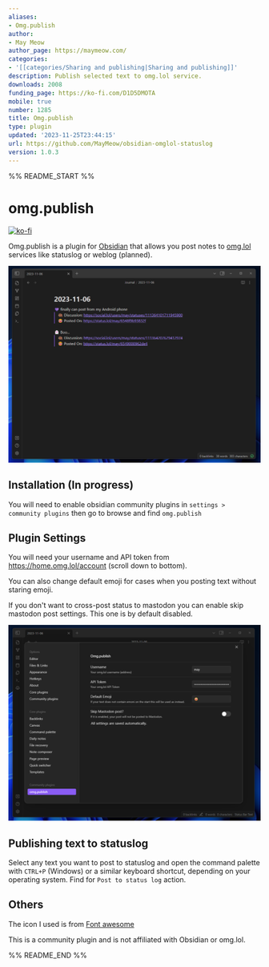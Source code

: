 ```yaml
---
aliases:
- Omg.publish
author:
- May Meow
author_page: https://maymeow.com/
categories:
- '[[categories/Sharing and publishing|Sharing and publishing]]'
description: Publish selected text to omg.lol service.
downloads: 2008
funding_page: https://ko-fi.com/D1D5DMOTA
mobile: true
number: 1285
title: Omg.publish
type: plugin
updated: '2023-11-25T23:44:15'
url: https://github.com/MayMeow/obsidian-omglol-statuslog
version: 1.0.3
---
```


%% README_START %%

# omg.publish

[![ko-fi](https://ko-fi.com/img/githubbutton_sm.svg)](https://ko-fi.com/D1D5DMOTA)

Omg.publish is a plugin for [Obsidian](https://obsidian.md/) that allows you post notes to [omg.lol](https://omg.lol) services like statuslog or weblog (planned).

![](https://raw.githubusercontent.com/MayMeow/obsidian-omglol-statuslog/HEAD/screenshot1.png)

## Installation (In progress)

You will need to enable obsidian community plugins in `settings > community plugins` then go to browse and find `omg.publish`

## Plugin Settings

You will need your username and API token from https://home.omg.lol/account (scroll down to bottom). 

You can also change default emoji for cases when you posting text without staring emoji.

If you don't want to cross-post status to mastodon you can enable skip mastodon post settings. This one is by default disabled.

![](https://raw.githubusercontent.com/MayMeow/obsidian-omglol-statuslog/HEAD/screenshot2.png)

## Publishing text to statuslog

Select any text you want to post to statuslog and open the command palette with `CTRL+P` (Windows) or a similar keyboard shortcut, depending on your operating system. Find for `Post to status log` action.

## Others

The icon I used is from [Font awesome](https://fontawesome.com/icons/face-grin-tears?f=classic&s=regular)

This is a community plugin and is not affiliated with Obsidian or omg.lol.


%% README_END %%